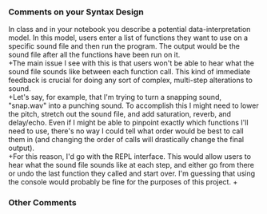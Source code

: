 ### Comments on your Syntax Design

In class and in your notebook you describe a potential data-interpretation model.  In this model, users enter a list of functions they want to use on a specific sound file and then run the program.  The output would be the sound file after all the functions have been run on it.  
 +The main issue I see with this is that users won't be able to hear what the sound file sounds like between each function call.  This kind of immediate feedback is crucial for doing any sort of complex, multi-step alterations to sound.  
 +Let's say, for example, that I'm trying to turn a snapping sound, "snap.wav" into a punching sound.  To accomplish this I might need to lower the pitch, stretch out the sound file, and add saturation, reverb, and delay/echo.  Even if I might be able to pinpoint exactly which functions I'll need to use, there's no way I could tell what order would be best to call them in (and changing the order of calls will drastically change the final output).  
 +For this reason, I'd go with the REPL interface.  This would allow users to hear what the sound file sounds like at each step, and either go from there or undo the last function they called and start over.  I'm guessing that using the console would probably be fine for the purposes of this project.
 +

### Other Comments
